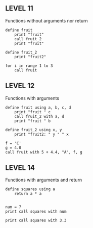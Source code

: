 ## LEVEL 11
Functions without arguments nor return
```
define fruit
    print "fruit"
    call fruit_2
    print "fruit"

define fruit_2
    print "fruit2"
    
for i in range 1 to 3
    call fruit
```

## LEVEL 12
Functions with arguments
```
define fruit using a, b, c, d
    print "fruit " c
    call fruit_2 with a, d
    print "fruit " b

define fruit_2 using x, y
    print "fruit2: " y " " x
    
f = 'C'
g = 4.0
call fruit with 5 + 4.4, "A", f, g
```

## LEVEL 14
Functions with arguments and return
```
define squares using a
    return a * a


num = 7
print call squares with num

print call squares with 3.3
```
